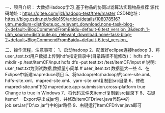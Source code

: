 一、项目介绍：
大数据Hadoop学习_基于物品的协同过滤算法实现物品推荐
源代码地址：https://gitee.com/jlzl/hadoop-test/tree/master
CSDN地址：https://blog.csdn.net/xdkb159/article/details/108078516?utm_medium=distribute.pc_relevant_download.none-task-blog-2~default~BlogCommendFromBaidu~default-6.test_version_3&depth_1-utm_source=distribute.pc_relevant_download.none-task-blog-2~default~BlogCommendFromBaidu~default-6.test_version_



二、操作流程，注意事项：
1、启动hadoop
2、配置好eclipse连接hadoop
3、将user_test.txt用户数据上传到hdfs指定目录中(目录路径不能修改)：
	hdfs dfs -mkdir -p /test/itemCF/input
	hdfs dfs -put test.txt /test/itemCF/input
	# 说明: user_test.txt为测试数据,数据量小简单
	# user_item.txt 数据量大一些
4、在Eclipse中新建mapreduce项目
5、将hadoop/etc/hadoop/的core-site.xml、hdfs-site.xml、mapred-site.xml、yarn-site.xml复制到src目录
6、修改mapred-site.xml下的
	<property>
		<name>mapreduce.app-submission.cross-platform</name>
		<value>true</value>
		<description>Change to true in Windows</description>
	</property>
7、将代码文件夹itemcf复制到src目录下
8、右键itemcf---Export导出成jar包，并修改ItemCFDriver.java代码中的job.setJar("D:\\xx.jar")中的jar路径
9、右键运行ItemCFDriver.java即可
